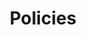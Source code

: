 ---
sidebar: false
layout: Policies
title: Policies
subTitle: Bundled policies for your services and network.

# the data that is used to build this page
policies:
  - section: security
    sectionTitle: Security
    sectionSubTitle: Identity, Encryption and Compliance
    items:
      - title: mTLS
        url: /docs/
      - title: Traffic Permissions
        url: /docs/
      - title: DP/CP Security
        url: /docs/
  - section: traffic-control
    sectionTitle: Traffic Control
    sectionSubTitle: Routing, Versioning, Deployments
    items:
      - title: Traffic Route
        url: /docs/
  - section: observability
    sectionTitle: Observability
    sectionSubTitle: Metrics, Logs and Traces
    items:
      - title: Traffic Log
        url: /docs/
      - title: Dataplane Metric
        url: /docs/
      - title: Traffic Trace
        url: /docs/
  - section: advanced
    sectionTitle: Advanced
    sectionSubTitle: Envoy configuration and Miscellaneous
    items:
      - title: Mesh/Multi-tenancy
        url: /docs/
      - title: Proxy Template
        url: /docs/
      - title: Healthcheck
        url: /docs/
---